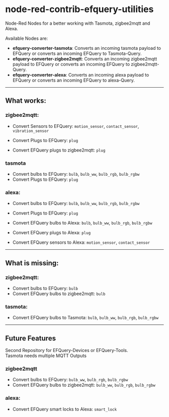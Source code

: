 # node-red-contrib-efquery-utilities
Node-Red Nodes for a better working with Tasmota, zigbee2mqtt and Alexa.

Available Nodes are:
* **efquery-converter-tasmota**: Converts an incoming tasmota payload to EFQuery or converts an incoming EFQuery to Tasmota-Query.
* **efquery-converter-zigbee2mqtt**: Converts an incoming zigbee2mqtt payload to EFQuery or converts an incoming EFQuery to zigbee2mqtt-Query.
* **efquery-converter-alexa**: Converts an incoming alexa payload to EFQuery or converts an incoming EFQuery to alexa-Query.

---

## What works:

### zigbee2mqtt:

* Convert Sensors to EFQuery: `motion_sensor`, `contact_sensor`, `vibration_sensor`
* Convert Plugs to EFQuery: `plug`


* Convert EFQuery plugs to zigbee2mqtt: `plug`


### tasmota

* Convert bulbs to EFQuery: `bulb`, `bulb_ww`, `bulb_rgb`, `bulb_rgbw`
* Convert Plugs to EFQuery: `plug`


### alexa:

* Convert bulbs to EFQuery: `bulb`, `bulb_ww`, `bulb_rgb`, `bulb_rgbw`
* Convert Plugs to EFQuery: `plug`


* Convert EFQuery bulbs to Alexa: `bulb`, `bulb_ww`, `bulb_rgb`, `bulb_rgbw`
* Convert EFQuery plugs to Alexa: `plug`
* Convert EFQuery sensors to Alexa: `motion_sensor`, `contact_sensor`

---

## What is missing:

### zigbee2mqtt:

* Convert bulbs to EFQuery: `bulb`
* Convert EFQuery bulbs to zigbee2mqtt: `bulb`

### tasmota:

* Convert EFQuery bulbs to Tasmota: `bulb`, `bulb_ww`, `bulb_rgb`, `bulb_rgbw`

---

## Future Features
Second Repository for EFQuery-Devices or EFQuery-Tools.<br>
Tasmota needs multiple MQTT Outputs

### zigbee2mqtt

* Convert bulbs to EFQuery: `bulb_ww`, `bulb_rgb`, `bulb_rgbw`
* Convert EFQuery bulbs to zigbee2mqtt: `bulb_ww`, `bulb_rgb`, `bulb_rgbw`

### alexa:

* Convert EFQuery smart locks to Alexa: `smart_lock`